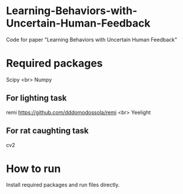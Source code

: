 # Learning-Behaviors-with-Uncertain-Human-Feedback
Code for paper "Learning Behaviors with Uncertain Human Feedback"
# Required packages
Scipy \<br>
Numpy
## For lighting task
remi https://github.com/dddomodossola/remi \<br>
Yeelight
## For rat caughting task
cv2

# How to run
Install required packages and run files directly.
